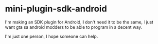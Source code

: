 # mini-plugin-sdk-android
I'm making an SDK plugin for Android, I don't need it to be the same, I just want gta sa android modders to be able to program in a decent way.

I'm just one person, I hope someone can help.
